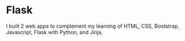 # Flask

I built 2 web apps to complement my learning of HTML, CSS, Bootstrap, Javascript, Flask with Python, and Jinja.
